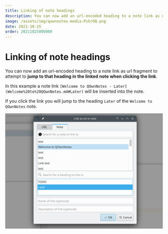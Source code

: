 ```yaml
---
title: Linking of note headings
description: You can now add an url-encoded heading to a note link as url fragment to attempt to jump to that heading in the linked note when clicking the link.
image: /assets/img/qownnotes-media-PshrOQ.png
date: 2021-10-25
order: 20211025000000
---
```


# Linking of note headings

<BlogDate v-bind:fm="$frontmatter" />

You can now add an url-encoded heading to a note link as url fragment to
attempt to **jump to that heading in the linked note when clicking the link**.

In this example a note link `[Welcome to QOwnNotes - Later](Welcome%20to%20QOwnNotes.md#Later)` will be inserted into the note.

If you click the link you will jump to the heading `Later` of the `Welcome to QOwnNotes` note.

![linking](./media/qownnotes-media-PshrOQ.png)


